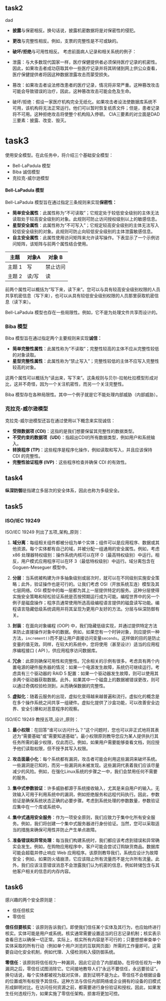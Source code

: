 ## task2
dad
- **披露**与保密相反。换句话说，披露机密数据将是对保密性的侵犯。
- **更改**与完整性相反。例如，支票的完整性是不可或缺的。
- **破坏/拒绝**与可用性相反。
考虑前面病人记录和相关系统的例子：

- 泄露：与大多数现代国家一样，医疗保健提供者必须保持医疗记录的机密性。因此，如果攻击者成功窃取其中一些医疗记录并将其转储到网上供公众查看，医疗保健提供者将因这种数据泄露攻击而蒙受损失。
- 篡改：如果攻击者设法修改患者的医疗记录，情况将非常严重。这种篡改攻击可能会导致错误的治疗，因此，这种篡改攻击可能会危及生命。
- 破坏/拒绝：假设一家医疗机构完全无纸化。如果攻击者设法使数据库系统不可用，该机构将无法正常运行。他们可以暂时恢复纸质文件；但是，患者记录将不可用。这种拒绝攻击将使整个机构陷入停顿。
CIA三要素的对立面是DAD三要素：披露、改变、毁灭。
# task3
使用安全模型。在此任务中，将介绍三个基础安全模型：

- Bell-LaPadula 模型
- Biba 诚信模型
- 克拉克-威尔逊模型

#### Bell-LaPadula 模型

Bell-LaPadula 模型旨在通过指定三条规则来实现**保密性：**

- **简单安全属性**：此属性称为“不可读取”；它规定处于较低安全级别的主体无法读取处于较高安全级别的对象。此规则可防止访问授权级别以上的敏感信息。
- **星型安全属性**：此属性称为“不可写入”；它规定较高安全级别的主体无法写入较低安全级别的对象。此规则可防止向较低安全级别的主体泄露敏感信息。
- **自主安全属性**：此属性使用访问矩阵来允许读写操作。下表显示了一个示例访问矩阵，该矩阵与前两个属性结合使用。

|主题|对象A|对象 B|
|---|---|---|
|主题 1|写|禁止访问|
|主题 2|读/写|读|

前两个属性可以概括为“写下来，读下来”。您可以与具有较高安全级别权限的人员共享机密信息（写下来），也可以从具有较低安全级别权限的人员那里获取机密信息（读下来）。

Bell-LaPadula 模型也存在一些局限性。例如，它不是为处理文件共享而设计的。

### Biba 模型

Biba 模型旨在通过指定两个主要规则来实现**诚信：**

- **简单完整性属性**：此属性称为“不读取”；完整性较高的主体不应从完整性较低的对象读取。
- **星型完整性属性**：此属性称为“禁止写入”；完整性较低的主体不应写入完整性较高的对象。

这两个属性可以概括为“读出来，写下来”。这条规则与贝尔-拉帕杜拉模型形成对比，这并不奇怪，因为一个关注机密性，而另一个关注完整性。

Biba 模型存在各种局限性。其中一个例子就是它不能处理内部威胁（内部威胁）。

### 克拉克-威尔逊模型

克拉克-威尔逊模型还旨在通过使用以下概念来实现诚信：

- **受限数据项 (CDI)**：这指的是我们想要保留其完整性的数据类型。
- **不受约束的数据项（UDI）**：指超出CDI的所有数据类型，例如用户和系统输入。
- **转换程序 (TP)**：这些程序是程序化操作，例如读取和写入，并且应该保持 CDI 的完整性。
- **完整性验证程序 (IVP)**：这些程序检查并确保 CDI 的有效性。
## task4
**纵深防御**是指建立多层次的安全体系，因此也称为多级安全。

## task5
### ISO/IEC 19249
ISO/IEC 19249 列出了五项_架构_原则：

1. **域分离**：每组相关组件都被分组为单个实体；组件可以是应用程序、数据或其他资源。每个实体都有自己的域，并被分配一组通用的安全属性。例如，考虑 x86 处理器特权级别：操作系统内核可以在环 0（最高特权级别）中运行。相反，用户模式应用程序可以在环 3（最低特权级别）中运行。域分离包含在 Goguen-Meseguer 模型中。

2. **分层**：当系统被构建为许多抽象级别或层次时，就可以在不同级别实施安全策略；此外，验证操作也是可行的。让我们考虑 OSI（开放系统互连）模型及其七层网络。OSI 模型中的每一层都为其上一层提供特定的服务。这种分层使得实施安全策略和轻松验证系统是否按预期运行成为可能。编程世界中的另一个例子是磁盘操作；程序员通常使用所选高级编程语言提供的磁盘读写功能。编程语言隐藏低级系统调用并将其呈现为更用户友好的方法。分层与纵深防御有关。

3. **封装**：在面向对象编程 (OOP) 中，我们隐藏低级实现，并通过提供特定方法来防止直接操作对象中的数据。例如，如果您有一个时钟对象，则应提供一种方法，`increment()`而不是让用户直接访问变量`seconds`。这样做的目的是防止变量的值无效。同样，在较大的系统中，您将使用（甚至设计）适当的应用程序编程接口 ( API )，供应用程序访问数据库。

4. **冗余**：此原则确保可用性和完整性。冗余相关的示例有很多。考虑具有两个内置电源的硬件服务器的情况：如果一个电源发生故障，系统仍可继续运行。考虑具有三个驱动器的 RAID 5 配置：如果一个驱动器发生故障，则可以使用其余两个驱动器获取数据。此外，如果其中一个磁盘上的数据被错误更改，则可以通过奇偶校验检测到，从而确保数据的完整性。

5. **虚拟化**：随着云服务的出现，虚拟化变得越来越普遍和流行。虚拟化的概念是在多个操作系统之间共享一组硬件。虚拟化提供了沙盒功能，可以改善安全边界、安全引爆和对恶意程序的观察。

ISO/IEC 19249 教授五项_设计_原则：

1. **最小权限**：在回答“谁可以访问什么？”这个问题时，您也可以非正式地将其表述为“需要基础”或“需要知道基础”。最小权限原则教导您应为某人提供执行其任务所需的最少权限，仅此而已。例如，如果用户需要能够查看文档，则应授予他们读取权限，但不授予其写入权限。

2. **攻击面最小化**：每个系统都有漏洞，攻击者可能会利用这些漏洞来破坏系统。一些漏洞是已知的，而另一些漏洞尚未被发现。这些漏洞代表着我们应该尽量减少的风险。例如，在强化Linux系统的步骤之一中，我们会禁用任何不需要的服务。

3. **集中式参数验证**：许多威胁都源于系统接收输入，尤其是来自用户的输入。无效输入可用于利用系统中的漏洞，例如拒绝服务和远程代码执行。因此，参数验证是确保系统状态正确的必要步骤。考虑到系统处理的参数数量，参数验证应集中在一个库或系统中。

4. **集中式通用安全服务**：作为一项安全原则，我们应致力于集中化所有安全服务。例如，我们将创建一个集中式服务器进行身份验证。当然，您可以采取适当的措施来确保可用性并防止产生单点故障。

5. **准备错误和异常处理**：每当我们构建系统时，我们都应该考虑到错误和异常确实会发生。例如，在购物应用程序中，客户可能会尝试订购缺货商品。数据库可能会超载并停止响应 Web 应用程序。该原则教导我们，系统应设计为故障安全；例如，如果防火墙崩溃，它应该阻止所有流量而不是允许所有流量。此外，我们应该注意错误消息不会泄露我们认为机密的信息，例如转储包含与其他客户相关的信息的内存内容。

## task6
感兴趣的两个安全原则是：

- 信任但核实
- 零信任

**信任但要核实**：该原则告诉我们，即使我们信任某个实体及其行为，也应始终进行核实。实体可能是用户或系统。核实通常需要设置适当的日志记录机制；核实表示查看日志以确保一切正常。实际上，核实所有内容是不可行的；只要想想审查单个实体采取的所有行动（例如单个用户浏览的互联网页面）所需的工作量即可。这需要自动化安全机制，例如代理、入侵检测和入侵防御系统。

**零信任**：该原则将信任视为一种漏洞，因此它迎合了内部威胁。在将信任视为一种漏洞之后，零信任试图消除它。它间接地教导人们“永远不要信任，永远要验证”。换句话说，每个实体都被视为敌对实体，直到证明不是为止。零信任不会根据设备的位置或所有权授予其信任。这种方法与信任内部网络或企业拥有的设备的旧模式形成鲜明对比。在访问任何资源之前，都需要进行身份验证和授权。因此，如果发生任何违规行为，如果实施了零信任架构，损害将更加可控。

